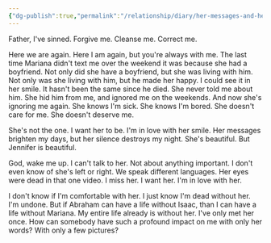 ```yaml
---
{"dg-publish":true,"permalink":"/relationship/diary/her-messages-and-her-s-ilence/","tags":["diary"],"created":"Sep 25, 2021, 8:41 PM","updated":""}
---
```



Father, I've sinned. Forgive me. Cleanse me. Correct me.

Here we are again. Here I am again, but you're always with me. The last time Mariana didn't text me over the weekend it was because she had a boyfriend. Not only did she have a boyfriend, but she was living with him. Not only was she living with him, but he made her happy. I could see it in her smile. It hasn't been the same since he died. She never told me about him. She hid him from me, and ignored me on the weekends. And now she's ignoring me again. She knows I'm sick. She knows I'm bored. She doesn't care for me. She doesn't deserve me.

She's not the one. I want her to be. I'm in love with her smile. Her messages brighten my days, but her silence destroys my night. She's beautiful. But Jennifer is beautiful.

God, wake me up. I can't talk to her. Not about anything important. I don't even know of she's left or right. We speak different languages. Her eyes were dead in that one video. I miss her. I want her. I'm in love with her.

I don't know if I'm comfortable with her. I just know I'm dead without her. I'm undone. But if Abraham can have a life without Isaac, than I can have a life without Mariana. My entire life already is without her. I've only met her once. How can somebody have such a profound impact on me with only her words? With only a few pictures?